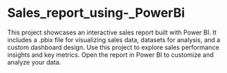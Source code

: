 # Sales_report_using-_PowerBi
This project showcases an interactive sales report built with Power BI. It includes a .pbix file for visualizing sales data, datasets for analysis, and a custom dashboard design. Use this project to explore sales performance insights and key metrics. Open the report in Power BI to customize and analyze your data.
